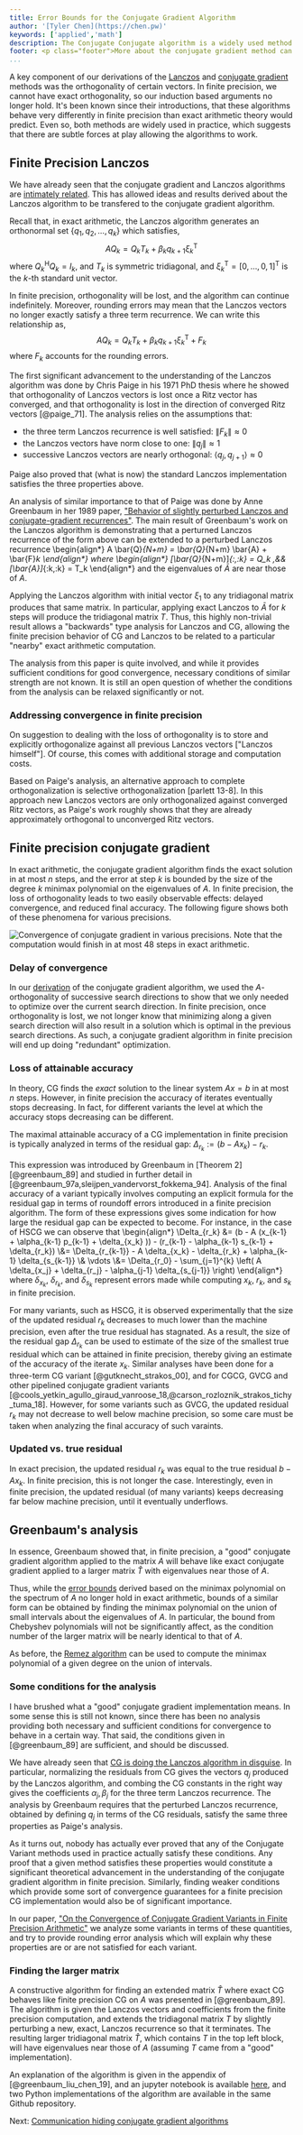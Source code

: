 ```yaml
---
title: Error Bounds for the Conjugate Gradient Algorithm
author: '[Tyler Chen](https://chen.pw)'
keywords: ['applied','math']
description: The Conjugate Conjugate algorithm is a widely used method for solving Ax=b when A is positive definite. CG behaves very differently in finite precision due to rounding errors which cause a loss of orthogonality.
footer: <p class="footer">More about the conjugate gradient method can be found <a href="./">here</a>.</p>
...
```


A key component of our derivations of the [Lanczos](./arnoldi_lanczos.html) and [conjugate gradient](./cg_derivation.html) methods was the orthogonality of certain vectors.
In finite precision, we cannot have exact orthogonality, so our induction based arguments no longer hold.
It's been known since their introductions, that these algorithms behave very differently in finite precision than exact arithmetic theory would predict.
Even so, both methods are widely used in practice, which suggests that there are subtle forces at play allowing the algorithms to work.

## Finite Precision Lanczos

We have already seen that the conjugate gradient and Lanczos algorithms are [intimately related](./cg_lanczos.html).
This has allowed ideas and results derived about the Lanczos algorithm to be transfered to the conjugate gradient algorithm.

Recall that, in exact arithmetic, the Lanczos algorithm generates an orthonormal set $\{q_1,q_2,\ldots,q_k\}$ which satisfies,
$$
AQ_k = Q_k T_k + \beta_k q_{k+1} \xi_k^{\mathsf{T}}
$$
where $Q_k^{\mathsf{H}}Q_k = I_k$, and $T_k$ is symmetric tridiagonal, and $\xi_k^{\mathsf{T}} = [0,\ldots,0,1]^{\mathsf{T}}$ is the $k$-th standard unit vector.

In finite precision, orthogonality will be lost, and the algorithm can continue indefinitely.
Moreover, rounding errors may mean that the Lanczos vectors no longer exactly satisfy a three term recurrence.
We can write this relationship as,
$$
AQ_k = Q_k T_k + \beta_k q_{k+1} \xi_k^{\mathsf{T}} + F_k
$$
where $F_k$ accounts for the rounding errors.

The first significant advancement to the understanding of the Lanczos algorithm was done by Chris Paige in his 1971 PhD thesis where he showed that orthogonality of Lanczos vectors is lost once a Ritz vector has converged, and that orthogonality is lost in the direction of converged Ritz vectors [@paige_71].
The analysis relies on the assumptions that:

- the three term Lanczos recurrence is well satisfied: $\| F_k \|\approx 0$
- the Lanczos vectors have norm close to one: $\|q_j\|\approx 1$
- successive Lanczos vectors are nearly orthogonal: $\langle q_j,q_{j+1}\rangle \approx 0$

Paige also proved that (what is now) the standard Lanczos implementation satisfies the three properties above.


An analysis of similar importance to that of Paige was done by Anne Greenbaum in her 1989 paper, ["Behavior of slightly perturbed Lanczos and conjugate-gradient recurrences"](https://www.sciencedirect.com/science/article/pii/0024379589902851).
The main result of Greenbaum's work on the Lanczos algorithm is demonstrating that a perturned Lanczos recurrence of the form above can be extended to a perturbed Lanczos recurrence
\begin{align*}
    A \bar{Q}_{N+m} = \bar{Q}_{N+m} \bar{A} + \bar{F}_k
\end{align*}
where
\begin{align*}
    [\bar{Q}_{N+m}]_{:,:k} = Q_k
    ,&&
    [\bar{A}]_{:k,:k} = T_k
\end{align*}
and the eigenvalues of $\bar{A}$ are near those of $A$.

Applying the Lanczos algorithm with initial vector $\xi_1$ to any tridiagonal matrix produces that same matrix.
In particular, applying exact Lanczos to $\bar{A}$ for $k$ steps will produce the tridiagonal matrix $T$.
Thus, this highly non-trivial result allows a "backwards" type analysis for Lanczos and CG, allowing the finite precision behavior of CG and Lanczos to be related to a particular "nearby" exact arithmetic computation.

The analysis from this paper is quite involved, and while it provides sufficient conditions for good convergence, necessary conditions of similar strength are not known.
It is still an open question of whether the conditions from the analysis can be relaxed significantly or not.


### Addressing convergence in finite precision

On suggestion to dealing with the loss of orthogonality is to store and explicitly orthogonalize against all previous Lanczos vectors ["Lanczos himself"].
Of course, this comes with additional storage and computation costs.

Based on Paige's analysis, an alternative approach to complete orthogonalization is selective orthogonalization [parlett 13-8].
In this approach new Lanczos vectors are only orthogonalized against converged Ritz vectors, as Paige's work roughly shows that they are already approximately orthogonal to unconverged Ritz vectors.

## Finite precision conjugate gradient

In exact arithmetic, the conjugate gradient algorithm finds the exact solution in at most $n$ steps, and the error at step $k$ is bounded by the size of the degree $k$ minimax polynomial on the eigenvalues of $A$.
In finite precision, the loss of orthogonality leads to two easily observable effects: delayed convergence, and reduced final accuracy.
The following figure shows both of these phenomena for various precisions.

![Convergence of conjugate gradient in various precisions. Note that the computation would finish in at most 48 steps in exact arithmetic.](./multiple_precision.svg)

### Delay of convergence

In our [derivation](./cg_derivation.html) of the conjugate gradient algorithm, we used the $A$-orthogonality of successive search directions to show that we only needed to optimize over the current search direction. 
In finite precision, once orthogonality is lost, we not longer know that minimizing along a given search direction will also result in a solution which is optimal in the previous search directions.
As such, a conjugate gradient algorithm in finite precision will end up doing "redundant" optimization.

### Loss of attainable accuracy

In theory, CG finds the *exact* solution to the linear system $Ax=b$ in at most $n$ steps.
However, in finite precision the accuracy of iterates eventually stops decreasing.
In fact, for different variants the level at which the accuracy stops decreasing can be different.

The maximal attainable accuracy of a CG implementation in finite precision is typically analyzed in terms of the residual gap: $\Delta_{r_k} := (b - A x_k) - r_k$.

This expression was introduced by Greenbaum in [Theorem 2][@greenbaum_89] and studied in further detail in [@greenbaum_97a,sleijpen_vandervorst_fokkema_94].
Analysis of the final accuracy of a variant typically involves computing an explicit formula for the residual gap in terms of roundoff errors introduced in a finite precision algorithm.
The form of these expressions gives some indication for how large the residual gap can be expected to become.
For instance, in the case of HSCG we can observe that
\begin{align*}
    \Delta_{r_k} 
    &= (b - A (x_{k-1} + \alpha_{k-1} p_{k-1} + \delta_{x_k} )) - (r_{k-1} - \alpha_{k-1} s_{k-1} + \delta_{r_k})
    \\&= \Delta_{r_{k-1}} - A \delta_{x_k} - \delta_{r_k} + \alpha_{k-1} \delta_{s_{k-1}}
    \\& \vdots
    \\&= \Delta_{r_0} - \sum_{j=1}^{k} \left( A \delta_{x_j} + \delta_{r_j} - \alpha_{j-1} \delta_{s_{j-1}} \right)
\end{align*}
where $\delta_{x_k}$, $\delta_{r_k}$, and $\delta_{s_k}$ represent errors made while computing $x_k$, $r_k$, and $s_k$ in finite precision.

For many variants, such as HSCG, it is observed experimentally that the size of the updated residual $r_k$ decreases to much lower than the machine precision, even after the true residual has stagnated.
As a result, the size of the residual gap $\Delta_{r_k}$ can be used to estimate of the size of the smallest true residual which can be attained in finite precision, thereby giving an estimate of the accuracy of the iterate $x_k$.
Similar analyses have been done for a three-term CG variant [@gutknecht_strakos_00], and for CGCG, GVCG and other pipelined conjugate gradient variants [@cools_yetkin_agullo_giraud_vanroose_18,@carson_rozloznik_strakos_tichy_tuma_18].
However, for some variants such as GVCG, the updated residual $r_k$ may not decrease to well below machine precision, so some care must be taken when analyzing the final accuracy of such varaints.

### Updated vs. true residual

In exact precision, the updated residual $r_k$ was equal to the true residual $b-Ax_k$.
In finite precision, this is not longer the case. 
Interestingly, even in finite precision, the updated residual (of many variants) keeps decreasing far below machine precision, until it eventually underflows.

## Greenbaum's analysis

In essence, Greenbaum showed that, in finite precision, a "good" conjugate gradient algorithm applied to the matrix $A$ will behave like exact conjugate gradient applied to a larger matrix $\hat{T}$ with eigenvalues near those of $A$. 

Thus, while the [error bounds](./cg_error.html) derived based on the minimax polynomial on the spectrum of $A$ no longer hold in exact arithmetic, bounds of a similar form can be obtained by finding the minimax polynomial on the union of small intervals about the eigenvalues of $A$. In particular, the bound from Chebyshev polynomials will not be significantly affect, as the condition number of the larger matrix will be nearly identical to that of $A$.

As before, the [Remez algorithm](./remez.html) can be used to compute the minimax polynomial of a given degree on the union of intervals.

### Some conditions for the analysis
I have brushed what a "good" conjugate gradient implementation means.
In some sense this is still not known, since there has been no analysis providing both necessary and sufficient conditions for convergence to behave in a certain way.
That said, the conditions given in [@greenbaum_89] are sufficient, and should be discussed.

We have already seen that [CG is doing the Lanczos algorithm in disguise](./cg_lanczos.html). 
In particular, normalizing the residuals from CG gives the vectors $q_j$ produced by the Lanczos algorithm, and combing the CG constants in the right way gives the coefficients $\alpha_j,\beta_j$ for the three term Lanczos recurrence.
The analysis by Greenbaum requires that the perturbed Lanczos recurrence, obtained by defining $q_j$ in terms of the CG residuals, satisfy the same three properties as Paige's analysis.

As it turns out, nobody has actually ever proved that any of the Conjugate Variant methods used in practice actually satisfy these conditions. 
Any proof that a given method satisfies these properties would constitute a significant theoretical advancement in the understanding of the conjugate gradient algorithm in finite precision. 
Similarly, finding weaker conditions which provide some sort of convergence guarantees for a finite precision CG implementation would also be of significant importance.

In our paper, ["On the Convergence of Conjugate Gradient Variants in Finite Precision Arithmetic"](./../publications/greenbaum_liu_chen_19.html) we analyze some variants in terms of these quantities, and try to provide rounding error analysis which will explain why these properties are or are not satisfied for each variant.

### Finding the larger matrix
A constructive algorithm for finding an extended matrix $\hat{T}$ where exact CG behaves like finite precision CG on $A$ was presented in [@greenbaum_89]. 
The algorithm is given the Lanczos vectors and coefficients from the finite precision computation, and extends the tridiagonal matrix $T$ by slightly perturbing a new, exact, Lanczos recurrence so that it terminates. The resulting larger tridiagonal matrix $\hat{T}$, which contains $T$ in the top left block, will have eigenvalues near those of $A$ (assuming $T$ came from a "good" implementation).

An explanation of the algorithm is given in the appendix of [@greenbaum_liu_chen_19], and an jupyter notebook is available [here](https://github.com/tchen01/Conjugate_Gradient/blob/master/experiments/extend_t.ipynb), and two Python implementations of the algorithm are available in the same Github repository. 


<!--start_pdf_comment-->
Next: [Communication hiding conjugate gradient algorithms](./communication_hiding_variants.html)
<!--end_pdf_comment-->

